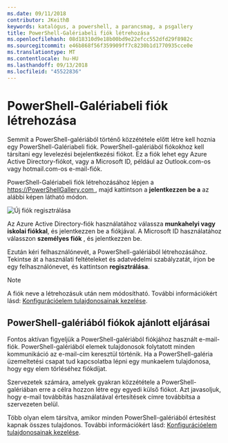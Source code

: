 ```yaml
---
ms.date: 09/11/2018
contributor: JKeithB
keywords: katalógus, a powershell, a parancsmag, a psgallery
title: PowerShell-Galériabeli fiók létrehozása
ms.openlocfilehash: 08d18310d9e18b00bd9e22efcc552dfd29f8982c
ms.sourcegitcommit: e46b868f56f359909ff7c8230b1d1770935cce0e
ms.translationtype: MT
ms.contentlocale: hu-HU
ms.lasthandoff: 09/13/2018
ms.locfileid: "45522836"
---
```

# <a name="creating-a-powershell-gallery-account"></a>PowerShell-Galériabeli fiók létrehozása

Semmit a PowerShell-galériából történő közzététele előtt létre kell hoznia egy PowerShell-Galériabeli fiók.
PowerShell-galériából fiókokhoz kell társítani egy levelezési bejelentkezési fiókot. Ez a fiók lehet egy Azure Active Directory-fiókot, vagy a Microsoft ID, például az Outlook.com-os vagy hotmail.com-os e-mail-fiók.

PowerShell-Galériabeli fiók létrehozásához lépjen a [ https://PowerShellGallery.com ](https://PowerShellGallery.com) , majd kattintson a **jelentkezzen be a** az alábbi képen látható módon.

![Új fiók regisztrálása](../../Images/CreateAccount-Register.png)

Az Azure Active Directory-fiók használatához válassza **munkahelyi vagy iskolai fiókkal**, és jelentkezzen be a fiókjával. A Microsoft ID használatához válasszon **személyes fiók** , és jelentkezzen be.

Ezután kéri felhasználónevét, a PowerShell-galériából létrehozásához. Tekintse át a használati feltételeket és adatvédelmi szabályzatát, írjon be egy felhasználónevet, és kattintson **regisztrálása**.

> [!NOTE]
> A fiók neve a létrehozásuk után nem módosítható. További információkért lásd: [Konfigurációelem tulajdonosainak kezelése](managing-item-owners.md).

## <a name="recommended-practices-for-powershell-gallery-accounts"></a>PowerShell-galériából fiókok ajánlott eljárásai

Fontos aktívan figyeljük a PowerShell-galériából fiókjához használt e-mail-fiók. PowerShell-galériából elemek tulajdonosok folytatott minden kommunikáció az e-mail-cím keresztül történik. Ha a PowerShell-galéria üzemeltetési csapat tud kapcsolatba lépni egy munkaelem tulajdonosa, hogy egy elem törléséhez fiókdíjat.

Szervezetek számára, amelyek gyakran közzététele a PowerShell-galériában erre a célra hozzon létre egy egyedi külső fiókot. Azt javasoljuk, hogy e-mail továbbítás használatával értesítések címre továbbítsa a szervezeten belül.

Több olyan elem társítva, amikor minden PowerShell-galériából értesítést kapnak összes tulajdonos. További információkért lásd: [Konfigurációelem tulajdonosainak kezelése](managing-item-owners.md).
